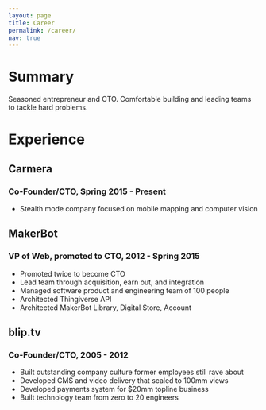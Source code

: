 ```yaml
---
layout: page
title: Career
permalink: /career/
nav: true
---
```


# Summary

Seasoned entrepreneur and CTO.  Comfortable building and leading teams to tackle hard problems.

# Experience

## Carmera
### Co-Founder/CTO, Spring 2015 - Present

* Stealth mode company focused on mobile mapping and computer vision

## MakerBot
### VP of Web, promoted to CTO, 2012 - Spring 2015

* Promoted twice to become CTO
* Lead team through acquisition, earn out, and integration
* Managed software product and engineering team of 100 people
* Architected Thingiverse API
* Architected MakerBot Library, Digital Store, Account

## blip.tv
### Co-Founder/CTO, 2005 - 2012

* Built outstanding company culture former employees still rave about
* Developed CMS and video delivery that scaled to 100mm views
* Developed payments system for $20mm topline business
* Built technology team from zero to 20 engineers

